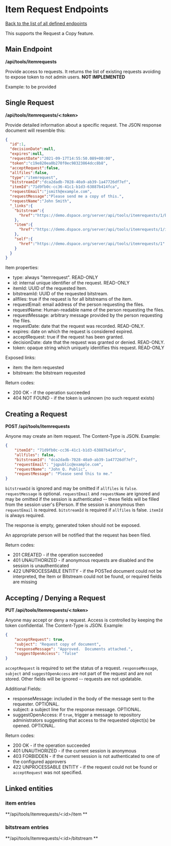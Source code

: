 # Item Request Endpoints
[Back to the list of all defined endpoints](endpoints.md)

This supports the Request a Copy feature.

## Main Endpoint
**/api/tools/itemrequests**

Provide access to requests. It returns the list of existing requests avoiding to expose token to not admin users.  **NOT IMPLEMENTED**

Example: to be provided

## Single Request
**/api/tools/itemrequests/<:token>**

Provide detailed information about a specific request. The JSON response document will resemble this:
```json
{
  "id":1,
  "decisionDate":null,
  "expires":null,
  "requestDate":"2021-09-17T14:55:50.089+00:00",
  "token":"c19e820ea0b270f0ec98323864dcc8b8",
  "acceptRequest":false,
  "allfiles":false,
  "type":"itemrequest",
  "bitstreamId":"dca2dadb-7028-40a9-ab39-1a47726df7ef",
  "itemId":"71d9fb0c-cc36-41c1-b1d3-63887b414fca",
  "requestEmail":"jsmith@example.com",
  "requestMessage":"Please send me a copy of this.",
  "requestName":"John Smith",
  "_links":{
    "bitstream":{
      "href":"https://demo.dspace.org/server/api/tools/itemrequests/1/bitstream"
    },
    "item":{
      "href":"https://demo.dspace.org/server/api/tools/itemrequests/1/item"
    },
    "self":{
      "href":"https://demo.dspace.org/server/api/tools/itemrequests/1"
    }
  }
}
```

Item properties:

  * type: always "itemrequest".  READ-ONLY
  * id: internal unique identifier of the request.  READ-ONLY
  * itemId: UUID of the requested Item.
  * bitstreamId: UUID of the requested bitstream.
  * allfiles: true if the request is for all bitstreams of the item.
  * requestEmail: email address of the person requesting the files.
  * requestName: Human-readable name of the person requesting the files.
  * requestMessage: arbitrary message provided by the person requesting the files.
  * requestDate: date that the request was recorded.  READ-ONLY.
  * expires: date on which the request is considered expired.
  * acceptRequest: true if the request has been granted.
  * decisionDate: date that the request was granted or denied.  READ-ONLY.
  * token: opaque string which uniquely identifies this request.  READ-ONLY

Exposed links:

  * item: the item requested
  * bitstream: the bitstream requested

Return codes:

* 200 OK - if the operation succeeded
* 404 NOT FOUND - if the token is unknown (no such request exists)

## Creating a Request
**POST /api/tools/itemrequests**

Anyone may create an item request.  The Content-Type is JSON.  Example:
```json
{
    "itemId": "71d9fb0c-cc36-41c1-b1d3-63887b414fca",
    "allfiles": false,
    "bitstreamId": "dca2dadb-7028-40a9-ab39-1a47726df7ef",
    "requestEmail": "jqpublic@example.com",
    "requestName": "John Q. Public",
    "requestMessage": "Please send this to me."
}
```
`bitstreamId` is ignored and may be omitted if `allfiles` is `false`.  `requestMessage` is optional.  `requestEmail` and `requestName` are ignored and may be omitted if the session is authenticated -- these fields will be filled from the session user's EPerson.  If the session is anonymous then `requestEmail` is required.  `bitstreamId` is required if `allfiles` is false.  `itemId` is always required.

The response is empty, generated token should not be exposed.

An appropriate person will be notified that the request has been filed.

Return codes:

* 201 CREATED - if the operation succeeded
* 401 UNAUTHORIZED - if anonymous requests are disabled and the session is unauthenticated
* 422 UNPROCESSABLE ENTITY - if the POSTed document could not be interpreted, the Item or Bitstream could not be found, or required fields are missing

## Accepting / Denying a Request
**PUT /api/tools/itemrequests/<:token>**

Anyone may accept or deny a request.  Access is controlled by keeping the token confidential.  The Content-Type is JSON.  Example:
```json
{
    "acceptRequest": true,
    "subject": "Request copy of document",
    "responseMessage": "Approved.  Documents attached.",
    "suggestOpenAccess": "false"
}
```
`acceptRequest` is required to set the status of a request.  `responseMessage`, `subject` and `suggestOpenAccess` are not part of the request and are not stored.  Other fields will be ignored -- requests are not updatable.

Additional Fields:

* responseMessage:  included in the body of the message sent to the requester.  OPTIONAL.
* subject:  a subject line for the response message.  OPTIONAL.
* suggestOpenAccess:  if `true`, trigger a message to repository administrators suggesting that access to the requested object(s) be opened.  OPTIONAL.

Return codes:

* 200 OK - if the operation succeeded
* 401 UNAUTHORIZED - if the current session is anonymous
* 403 FORBIDDEN - if the current session is not authenticated to one of the configured approvers
* 422 UNPROCESSABLE ENTITY - if the request could not be found or `acceptRequest` was not specified.

## Linked entities
### item entries
**/api/tools/itemrequests/<:id>/item **
### bitstream entries
**/api/tools/itemrequests/<:id>/bitstream **
